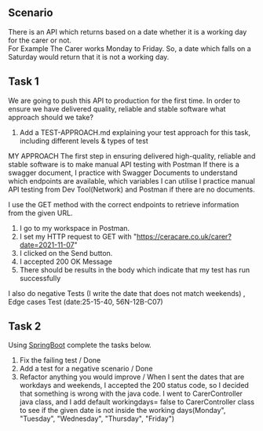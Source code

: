 ## Scenario
There is an API which returns based on a date whether it is a working day for the carer or not.   
For Example The Carer works Monday to Friday. So, a date which falls on a Saturday
would return that it is not a working day.
## Task 1
We are going to push this API to production for the first time. In order to ensure
we have delivered quality, reliable and stable software what approach should we take?
1. Add a TEST-APPROACH.md explaining your test approach for this task, including different levels & types of test

MY APPROACH
The first step in ensuring delivered high-quality, reliable and stable software is to make
manual API testing with Postman
If there is a swagger document, I practice with Swagger Documents to understand which endpoints are available, which variables I can utilise
I practice manual API testing from Dev Tool(Network) and Postman if there are no documents.

I use the GET method with the correct endpoints to retrieve information from the given URL.
1. I go to my workspace in Postman.
2.  I set my HTTP request to GET with "https://ceracare.co.uk/carer?date=2021-11-07"
3. I clicked on the Send button.
4. I accepted 200 OK Message
5. There should be results in the body which indicate that my test has run successfully


I also do negative Tests (I write the date that does not match weekends) ,
Edge cases Test (date:25-15-40, 56N-12B-C07)

## Task 2
Using [SpringBoot](https://spring.io/guides/gs/testing-web/) complete the tasks below.
1. Fix the failing test / Done
2. Add a test for a negative scenario / Done
3. Refactor anything you would improve / When I sent the dates that are workdays and weekends,
   I accepted the 200 status code, so I decided that something is wrong with the java code.
   I went to CarerController java class, and  I add default  workingdays= false  to CarerController class to see 
   if the given date is not inside the working days(Monday", "Tuesday", "Wednesday", "Thursday", "Friday")

